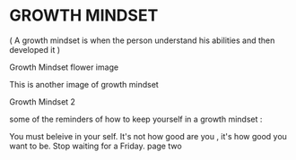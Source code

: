 # GROWTH MINDSET
( A growth mindset is when the person understand his abilities and then developed it )

Growth Mindset flower image

This is another image of growth mindset

Growth Mindset 2

some of the reminders of how to keep yourself in a growth mindset :

You must beleive in your self.
It's not how good are you , it's how good you want to be.
Stop waiting for a Friday.
page two
